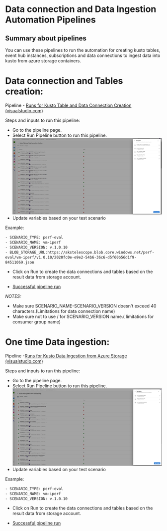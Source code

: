 # Data connection and Data Ingestion Automation Pipelines

## Summary about pipelines
You can use these pipelines to run the automation for creating kusto tables, event hub instances, subscriptions and data connections to ingest data into kusto from azure storage containers.


# Data connection and Tables creation:
Pipeline - [Runs for Kusto Table and Data Connection Creation (visualstudio.com)](https://msazure.visualstudio.com/CloudNativeCompute/_build?definitionId=342761&_a=summary)

Steps and inputs to run this pipeline:
- Go to the pipeline page.
- Select Run Pipeline button to run this pipeline.
![Alt text](data-connection.png)
- Update variables based on your test scenario

Example:

    - SCENARIO_TYPE: perf-eval
    - SCENARIO_NAME: vm-iperf
    - SCENARIO_VERSION: v.1.0.10
    - BLOB_STORAGE_URL:https://akstelescope.blob.core.windows.net/perf-eval/vm-iperf/v1.0.10/2020fc0e-e9e2-54b6-36c6-d5f60b56d1f9-84511069.json

- Click on Run to create the data connections and tables based on the result data from storage account.

- [Successful pipeline run](https://msazure.visualstudio.com/CloudNativeCompute/_build/results?buildId=87481748&view=results)

*NOTES:*
- Make sure SCENARIO_NAME-SCENARIO_VERSION doesn't exceed 40 characters.(Limitations for data connection name)
- Make sure not to use / for SCENARIO_VERSION name.( limitations for consumer group name)

# One time Data ingestion:

Pipeline -[Runs for Kusto Data Ingestion from Azure Storage (visualstudio.com)](https://msazure.visualstudio.com/CloudNativeCompute/_build?definitionId=345697)

Steps and inputs to run this pipeline:
- Go to the pipeline page.
- Select Run Pipeline button to run this pipeline.
![Alt text](Ingestion.png)
- Update variables based on your test scenario

Example:

    - SCENARIO_TYPE: perf-eval
    - SCENARIO_NAME: vm-iperf
    - SCENARIO_VERSION: v.1.0.10

- Click on Run to create the data connections and tables based on the result data from storage account.

- [Successful pipeline run](https://msazure.visualstudio.com/CloudNativeCompute/_build/results?buildId=87483539&view=logs&j=36a08b4a-8fb0-5483-406c-cef72de14512&t=8680e7ae-c3d4-5dab-593a-979ba4750c3a)